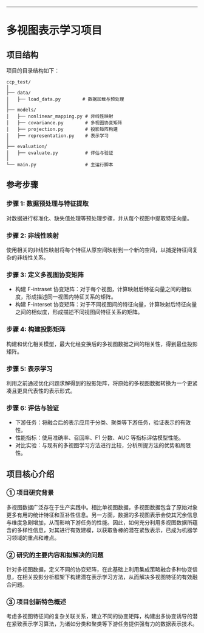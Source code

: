 ---

# 多视图表示学习项目

## 项目结构
项目的目录结构如下：

```
ccp_test/
│
├── data/
│   ├── load_data.py        # 数据加载与预处理
│
├── models/
│   ├── nonlinear_mapping.py # 非线性映射
│   ├── covariance.py        # 多视图协变矩阵
│   ├── projection.py        # 投影矩阵构建
│   ├── representation.py    # 表示学习
│
├── evaluation/
│   ├── evaluate.py          # 评估与验证
│
└── main.py                  # 主运行脚本
```

## 参考步骤
### 步骤 1: 数据预处理与特征提取
对数据进行标准化、缺失值处理等预处理步骤，并从每个视图中提取特征向量。

### 步骤 2: 非线性映射
使用相关的非线性映射将每个特征从原空间映射到一个新的空间，以捕捉特征间复杂的非线性关系。

### 步骤 3: 定义多视图协变矩阵
- 构建 F-intraset 协变矩阵：对于每个视图，计算映射后特征向量之间的相似度，形成描述同一视图内特征关系的矩阵。
- 构建 F-interset 协变矩阵：对于不同视图间的特征向量，计算映射后特征向量之间的相似度，形成描述不同视图间特征关系的矩阵。

### 步骤 4: 构建投影矩阵
构建和优化相关模型，最大化经变换后的多视图数据之间的相关性，得到最佳投影矩阵。

### 步骤 5: 表示学习
利用之前通过优化问题求解得到的投影矩阵，将原始的多视图数据转换为一个更紧凑且更具代表性的表示形式。

### 步骤 6: 评估与验证
- 下游任务：将融合后的表示应用于分类、聚类等下游任务，验证表示的有效性。
- 性能指标：使用准确率、召回率、F1 分数、AUC 等指标评估模型性能。
- 对比实验：与现有的多视图学习方法进行比较，分析所提方法的优势和局限性。

## 项目核心介绍
### ① 项目研究背景
多视图数据广泛存在于生产实践中。相比单视图数据，多视图数据包含了原始对象更多有用的统计特征和互补性信息。另一方面，数据的多视图表示会使其冗余信息与维度急剧增加，从而影响下游任务的性能。因此，如何充分利用多视图数据所蕴含的多样性信息，对其进行有效建模，以获取鲁棒的潜在紧致表示，已成为机器学习领域的重点和难点。

### ② 研究的主要内容和拟解决的问题
针对多视图数据，定义不同的协变矩阵，在此基础上利用集成策略融合多种协变信息，在相关投影分析框架下构建潜在表示学习方法，从而解决多视图特征的有效融合问题。

### ③ 项目创新特色概述
考虑多视图特征间的复杂关联关系，建立不同的协变矩阵，构建出多协变诱导的潜在紧致表示学习算法，为诸如分类和聚类等下游任务提供强有力的数据表示技术。
